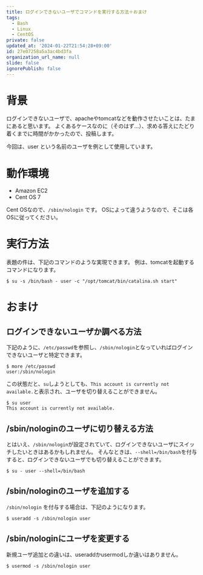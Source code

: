 ```yaml
---
title: ログインできないユーザでコマンドを実行する方法＋おまけ
tags:
  - Bash
  - Linux
  - CentOS
private: false
updated_at: '2024-01-22T21:54:28+09:00'
id: 27e07258a5a3ac4bd3fa
organization_url_name: null
slide: false
ignorePublish: false
---
```

# 背景

ログインできないユーザで、apacheやtomcatなどを動作させたいことは、たまにあると思います。
よくあるケースなのに（そのはず…）、求める答えにたどり着くまでに時間がかかったので、投稿します。

今回は、user という名前のユーザを例として使用しています。

# 動作環境

- Amazon EC2
- Cent OS 7

Cent OSなので、```/sbin/nologin``` です。
OSによって違うようなので、そこは各OSに従ってください。

# 実行方法

表題の件は、下記のコマンドのような実現できます。
例は、tomcatを起動するコマンドになります。

```
$ su -s /bin/bash - user -c "/opt/tomcat/bin/catalina.sh start"
```

# おまけ

## ログインできないユーザか調べる方法

下記のように、```/etc/passwd```を参照し、```/sbin/nologin```となっていればログインできないユーザと特定できます。

```
$ more /etc/passwd
user:/sbin/nologin
```

この状態だと、```su```しようとしても、```This account is currently not available.```と表示され、ユーザを切り替えることができません。

```
$ su user
This account is currently not available.
```

## /sbin/nologinのユーザに切り替える方法

とはいえ、```/sbin/nologin```が設定されていて、ログインできないユーザにスイッチしたいときはあるかもしれません。
そんなときは、```--shell=/bin/bash```を付与すると、ログインできないユーザでも切り替えることができます。

```
$ su - user --shell=/bin/bash
```

## /sbin/nologinのユーザを追加する

```/sbin/nologin``` を付与する場合は、下記のようになります。

```
$ useradd -s /sbin/nologin user
```

## /sbin/nologinにユーザを変更する

新規ユーザ追加との違いは、useraddかusermodしか違いはありません。

```
$ usermod -s /sbin/nologin user
```

## 
